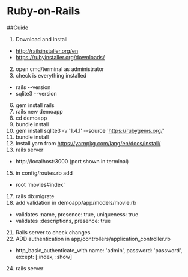 # Ruby-on-Rails

##Guide

1. Download and install

- http://railsinstaller.org/en
- https://rubyinstaller.org/downloads/

2. open cmd/terminal as administrator
3. check is everything installed

- rails --version
- sqlite3 --version

6. gem install rails
7. rails new demoapp
8. cd demoapp
9. bundle install
10. gem install sqlite3 -v '1.4.1' --source 'https://rubygems.org/'
11. bundle install
12. Install yarn from https://yarnpkg.com/lang/en/docs/install/
13. rails server

- http://localhost:3000 (port shown in terminal)

15. in config/routes.rb add

- root 'movies#index'

17. rails db:migrate
18. add validation in demoapp/app/models/movie.rb

- validates :name, presence: true, uniqueness: true
- validates :descriptions, presence: true

21. Rails server to check changes
22. ADD authentication in app/controllers/application_controller.rb

- http_basic_authenticate_with name: 'admin', password: 'password', except: [:index, :show]

24. rails server
